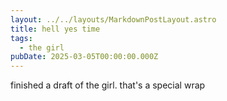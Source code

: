 ```yaml
---
layout: ../../layouts/MarkdownPostLayout.astro
title: hell yes time
tags:
  - the girl
pubDate: 2025-03-05T00:00:00.000Z
---
```


finished a draft of the girl. that's a special wrap